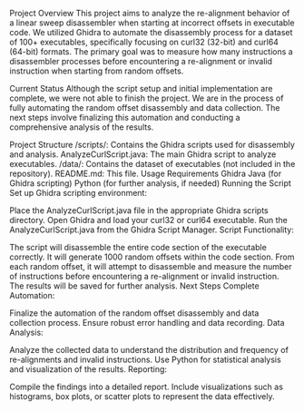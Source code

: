 Project Overview
This project aims to analyze the re-alignment behavior of a linear sweep disassembler when starting at incorrect offsets in executable code. We utilized Ghidra to automate the disassembly process for a dataset of 100+ executables, specifically focusing on curl32 (32-bit) and curl64 (64-bit) formats. The primary goal was to measure how many instructions a disassembler processes before encountering a re-alignment or invalid instruction when starting from random offsets.

Current Status
Although the script setup and initial implementation are complete, we were not able to finish the project. We are in the process of fully automating the random offset disassembly and data collection. The next steps involve finalizing this automation and conducting a comprehensive analysis of the results.

Project Structure
/scripts/: Contains the Ghidra scripts used for disassembly and analysis.
AnalyzeCurlScript.java: The main Ghidra script to analyze executables.
/data/: Contains the dataset of executables (not included in the repository).
README.md: This file.
Usage
Requirements
Ghidra
Java (for Ghidra scripting)
Python (for further analysis, if needed)
Running the Script
Set up Ghidra scripting environment:

Place the AnalyzeCurlScript.java file in the appropriate Ghidra scripts directory.
Open Ghidra and load your curl32 or curl64 executable.
Run the AnalyzeCurlScript.java from the Ghidra Script Manager.
Script Functionality:

The script will disassemble the entire code section of the executable correctly.
It will generate 1000 random offsets within the code section.
From each random offset, it will attempt to disassemble and measure the number of instructions before encountering a re-alignment or invalid instruction.
The results will be saved for further analysis.
Next Steps
Complete Automation:

Finalize the automation of the random offset disassembly and data collection process.
Ensure robust error handling and data recording.
Data Analysis:

Analyze the collected data to understand the distribution and frequency of re-alignments and invalid instructions.
Use Python for statistical analysis and visualization of the results.
Reporting:

Compile the findings into a detailed report.
Include visualizations such as histograms, box plots, or scatter plots to represent the data effectively.
